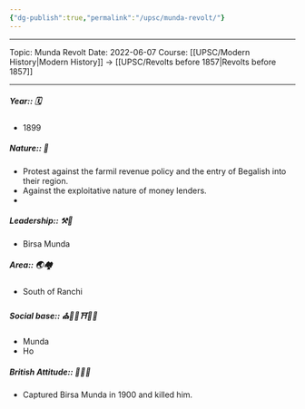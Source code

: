 ```yaml
---
{"dg-publish":true,"permalink":"/upsc/munda-revolt/"}
---
```


----
Topic: Munda Revolt
Date: 2022-06-07
Course: [[UPSC/Modern History\|Modern History]] -> [[UPSC/Revolts before 1857\|Revolts before 1857]] 

----
##### Year:: 🗓️
- 1899
##### Nature:: 🍃
- Protest against the farmil revenue policy and the entry of Begalish into their region. 
- Against the exploitative nature of money lenders. 
- 
##### Leadership:: ⚒️👑
- Birsa Munda
##### Area:: 🌏🏘️
- South of Ranchi
##### Social base:: ⛪🕌🕍⛩️🕋📿
- Munda
- Ho
##### British Attitude:: 🥸🇮🇳
- Captured Birsa Munda in 1900 and killed him. 




